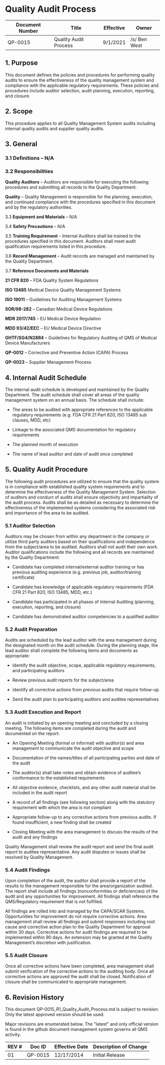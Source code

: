 # Quality Audit Process

Document Number|Title|Effective|Owner
---------------|-------------------------------------|----|-----
QP-0015|Quality Audit Process|9/1/2021|/s/ Ben West

## 1.  **Purpose**

 This document defines the policies and procedures for performing
 quality audits to ensure the effectiveness of the quality management
 system and compliance with the applicable regulatory requirements.
 These policies and procedures include auditor selection, audit
 planning, execution, reporting, and closure.

## 2.  **Scope**

 This procedure applies to all Quality Management System audits
 including internal quality audits and supplier quality audits.

## 3.  **General**

### 3.1  **Definitions** – N/A

### 3.2  **Responsibilities**

 **Quality Auditors** – Auditors are responsible for executing the
 following procedures and submitting all records to the Quality
 Department.

 **Quality** – Quality Management is responsible for the planning,
 execution, and continued compliance with the procedures specified in
 this document and by the regulatory authorities.

3.3  **Equipment and Materials** – N/A

3.4  **Safety Precautions** – N/A

3.5  **Training Requirement** – Internal Auditors shall be trained to the
     procedures specified in this document. Auditors shall meet audit
     qualification requirements listed in this procedure.

3.6  **Record Management** – Audit records are managed and maintained by
     the Quality Department.

3.7  **Reference Documents and Materials**

 **21 CFR 820** – FDA Quality System Regulations

 **ISO 13485** Medical Device Quality Management Systems

 **ISO 19011** – Guidelines for Auditing Management Systems

 **SOR/98-282** – Canadian Medical Device Regulations

 **MDR 2017/745** – EU Medical Device Regulation

 **MDD 93/42/EEC** – EU Medical Device Directive

 **GHTF/SG4/N28R4** – Guidelines for Regulatory Auditing of QMS of
 Medical Device Manufacturers

 **QP-0012** – Corrective and Preventive Action (CAPA) Process

 **QP-0023** – Supplier Management Process

## 4.  **Internal Audit Schedule**

 The internal audit schedule is developed and maintained by the Quality
 Department. The audit schedule shall cover all areas of the quality
 management system on an annual basis. The schedule shall include:

-   The areas to be audited with appropriate references to the
     applicable regulatory requirements (e.g. FDA CFR 21 Part 820, ISO
     13485 sub clauses, MDD, etc)

-   Linkage to the associated QMS documentation for regulatory
     requirements

-   The planned month of execution

-   The name of lead auditor and date of audit once completed

## 5.  **Quality Audit Procedure**

 The following audit procedures are utilized to ensure that the quality
 system is in compliance with established quality system requirements
 and to determine the effectiveness of the Quality Management System.
 Selection of auditors and conduct of audits shall ensure objectivity
 and impartiality of the audit process. Audits shall be as detailed as
 necessary to determine the effectiveness of the implemented systems
 considering the associated risk and importance of the area to be
 audited.

### 5.1  **Auditor Selection**

 Auditors may be chosen from within any department in the company or
 utilize third party auditors based on their qualifications and
 independence from the subject/area to be audited. Auditors shall not
 audit their own work. Auditor qualifications include the following and
 all records are maintained by the Quality Department:

-   Candidate has completed internal/external auditor training or has
     previous auditing experience (e.g. previous job, auditor/training
     certificate)

-   Candidate has knowledge of applicable regulatory requirements (FDA
     CFR 21 Part 820, ISO 13485, MDD, etc.)

-   Candidate has participated in all phases of Internal Auditing
     (planning, execution, reporting, and closure)

-   Candidate has demonstrated auditor competencies to a qualified
     auditor

### 5.2  **Audit Preparation**

 Audits are scheduled by the lead auditor with the area management
 during the designated month on the audit schedule. During the planning
 stage, the lead auditor shall complete the following items and
 documents as appropriate:

-   Identify the audit objective, scope, applicable regulatory
     requirements, and participating auditors

-   Review previous audit reports for the subject/area

-   Identify all corrective actions from previous audits that require
     follow-up

-   Send the audit plan to participating auditors and auditee
     representatives

### 5.3  **Audit Execution and Report**

 An audit is initiated by an opening meeting and concluded by a closing
 meeting. The following items are completed during the audit and
 documented on the report:

-   An Opening Meeting (formal or informal) with auditor(s) and area
     management to communicate the audit objective and scope

-   Documentation of the names/titles of all participating parties and
     date of the audit

-   The auditor(s) shall take notes and obtain evidence of auditee’s
     conformance to the established requirements

-   All objective evidence, checklists, and any other audit material
     shall be included in the audit report

-   A record of all findings (see following section) along with the
     statutory requirement with which the area is not compliant

-   Appropriate follow-up to any corrective actions from previous
     audits. If found insufficient, a new finding shall be created

-   Closing Meeting with the area management to discuss the results of
     the audit and any findings

 Quality Management shall review the audit report and send the final
 audit report to auditee representative. Any audit disputes or issues
 shall be resolved by Quality Management.

### 5.4  **Audit Findings**

 Upon completion of the audit, the auditor shall provide a report of
 the results to the management responsible for the area/organization
 audited. The report shall include all findings (nonconformities or
 deficiencies) of the audit and any opportunities for improvement. All
 findings shall reference the QMS/Regulatory requirement that is not
 fulfilled.

 All findings are rolled into and managed by the CAPA/SCAR Systems.
 Opportunities for improvement do not require corrective actions. Area
 management shall review all findings and submit responses including
 root cause and corrective action plan to the Quality Department for
 approval within 30 days. Corrective actions for audit findings are
 required to be implemented within 90 days. An extension may be granted
 at the Quality Management’s discretion with justification.

### 5.5  **Audit Closure**

 Once all corrective actions have been completed, area management shall
 submit verification of the corrective actions to the auditing body.
 Once all corrective actions are approved the audit shall be closed.
 Notification of closure shall be communicated to appropriate
 management.


## 6.      Revision History

This document  QP-0015_R1_Quality_Audit_Process.md
is subject to revision. Only the latest approved version should be used.

Major revisions are enumerated below.
The "latest" and only official version is found in the github document management system governs all QMS activity.

REV #|Doc ID|Effective Date|Description of Change
-----|------|--------------|---------------------
01   | QP-0015|12/17/2014|Initial Release
